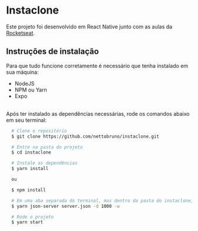 # Instaclone
Este projeto foi desenvolvido em React Native junto com as aulas da [Rocketseat](https://www.youtube.com/watch?v=2nXsLpUCO20).

## Instruções de instalação
Para que tudo funcione corretamente é necessário que tenha instalado em sua máquina: 
- NodeJS
- NPM ou Yarn
- Expo
<br>
Após ter instalado as dependências necessárias, rode os comandos abaixo em seu terminal:

```bash
  # Clone o repositório
  $ git clone https://github.com/nettobruno/instaclone.git

  # Entre na pasta do projeto
  $ cd instaclone

  # Instale as dependências
  $ yarn install

  ou

  $ npm install

  # Em uma aba separada do terminal, mas dentro da pasta do instaclone, deixe rodando o seguinte comando:
  $ yarn json-server server.json -d 1000 -w

  # Rode o projeto
  $ yarn start
```